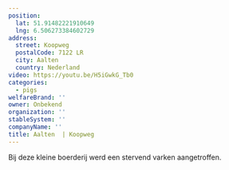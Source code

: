 ```yaml
---
position:
  lat: 51.91482221910649
  lng: 6.506273384602729
address:
  street: Koopweg
  postalCode: 7122 LR
  city: Aalten
  country: Nederland
video: https://youtu.be/H5iGwkG_Tb0
categories:
  - pigs
welfareBrand: ''
owner: Onbekend
organization: ''
stableSystem: ''
companyName: ''
title: Aalten  | Koopweg
---
```

Bij deze kleine boerderij werd een stervend varken aangetroffen.